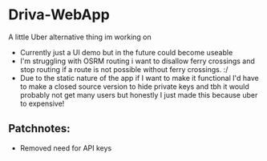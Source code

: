 # Driva-WebApp
A little Uber alternative thing im working on
- Currently just a UI demo but in the future could become useable
- I'm struggling with OSRM routing i want to disallow ferry crossings and stop routing if a route is not possible without ferry crossings. :/
- Due to the static nature of the app if I want to make it functional I'd have to make a closed source version to hide private keys and tbh it would probably not get many users but honestly I just made this because uber to expensive!
## Patchnotes:
- Removed need for API keys
